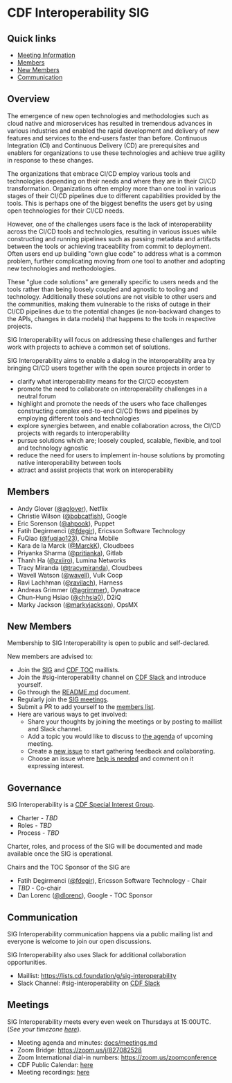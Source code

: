 # CDF Interoperability SIG

## Quick links

- [Meeting Information](#meetings)
- [Members](#members)
- [New Members](#new-members)
- [Communication](#communication)

## Overview

The emergence of new open technologies and methodologies such as cloud native and
microservices has resulted in tremendous advances in various industries and enabled
the rapid development and delivery of new features and services to the end-users
faster than before. Continuous Integration (CI) and Continuous Delivery (CD) are
prerequisites and enablers for organizations to use these technologies and achieve
true agility in response to these changes.

The organizations that embrace CI/CD employ various tools and technologies depending
on their needs and where they are in their CI/CD transformation. Organizations often
employ more than one tool in various stages of their CI/CD pipelines due to different
capabilities provided by the tools. This is perhaps one of the biggest benefits the
users get by using open technologies for their CI/CD needs.

However, one of the challenges users face is the lack of interoperability across the
CI/CD tools and technologies, resulting in various issues while constructing and
running pipelines such as passing metadata and artifacts between the tools or achieving
traceability from commit to deployment. Often users end up building "own glue code" to
address what is a common problem, further complicating moving from one tool to another
and adopting new technologies and methodologies.

These "glue code solutions" are generally specific to users needs and the tools rather
than being loosely coupled and agnostic to tooling and technology. Additionally these
solutions are not visible to other users and the communities, making them vulnerable to
the risks of outage in their CI/CD pipelines due to the potential changes (ie non-backward
changes to the APIs, changes in data models) that happens to the tools in respective
projects.

SIG Interoperability will focus on addressing these challenges and further work with
projects to achieve a common set of solutions.

SIG Interoperability aims to enable a dialog in the interoperability area by bringing
CI/CD users together with the open source projects in order to

* clarify what interoperability means for the CI/CD ecosystem
* promote the need to collaborate on interoperability challenges in a neutral forum
* highlight and promote the needs of the users who face challenges constructing complex
end-to-end CI/CD flows and pipelines by employing different tools and technologies
* explore synergies between, and enable collaboration across, the CI/CD projects with
regards to interoperability
* pursue solutions which are; loosely coupled, scalable, flexible, and tool and
technology agnostic
* reduce the need for users to implement in-house solutions by promoting native
interoperability between tools
* attract and assist projects that work on interoperability

## Members

* Andy Glover ([@aglover](https://github.com/aglover)), Netflix
* Christie Wilson ([@bobcatfish](https://github.com/bobcatfish)), Google
* Eric Sorenson ([@ahpook](https://github.com/ahpook)), Puppet
* Fatih Degirmenci ([@fdegir](https://github.com/fdegir)), Ericsson Software Technology
* FuQiao ([@fuqiao123](https://github.com/fuqiao123)), China Mobile
* Kara de la Marck ([@MarckK](https://github.com/MarckK)), Cloudbees
* Priyanka Sharma ([@pritianka](https://github.com/pritianka)), Gitlab
* Thanh Ha ([@zxiiro](https://github.com/zxiiro)), Lumina Networks
* Tracy Miranda ([@tracymiranda](https://github.com/tracymiranda)), Cloudbees
* Wavell Watson ([@wavell](https://github.com/wavell)), Vulk Coop
* Ravi Lachhman ([@ravilach](https://github.com/ravilach)), Harness
* Andreas Grimmer ([@agrimmer](https://github.com/agrimmer)), Dynatrace
* Chun-Hung Hsiao ([@chhsia0](https://github.com/chhsia0)), D2iQ
* Marky Jackson ([@markyjackson](https://github.com/markyjackson-taulia)), OpsMX

## New Members

Membership to SIG Interoperability is open to public and self-declared.

New members are advised to:

* Join the [SIG](https://lists.cd.foundation/g/sig-interoperability) and
[CDF TOC](https://lists.cd.foundation/g/cdf-toc) maillists.
* Join the #sig-interoperability channel on [CDF Slack](https://join.slack.com/t/cdeliveryfdn/shared_invite/enQtODM2NDI1NDc0MzIxLTA1MDcxMzUyMGU2NWVlNmQwN2M1N2M4MWJjOWFkM2UzMDY0OWNkNjAzNzM0NzVkNjQ5M2NkMmY2MTRkMWY4MWY) and introduce yourself.
* Go through the [README.md](README.md) document.
* Regularly join the [SIG meetings](docs/meetings.md).
* Submit a PR to add yourself to the [members list](#members).
* Here are various ways to get involved:
  * Share your thoughts by joining the meetings or by posting to maillist and Slack channel.
  * Add a topic you would like to discuss to [the agenda](docs/meetings.md) of upcoming meeting.
  * Create a [new issue](https://github.com/cdfoundation/sig-interoperability/issues) to start gathering feedback and collaborating.
  * Choose an issue where [help is needed](https://github.com/cdfoundation/sig-interoperability/issues/labels/help%20wanted)
  and comment on it expressing interest.

## Governance

SIG Interoperability is a [CDF Special Interest Group](https://github.com/cdfoundation/toc/tree/master/sigs).

* Charter - *TBD*
* Roles - *TBD*
* Process - *TBD*

Charter, roles, and process of the SIG will be documented and made available once the SIG is operational.

Chairs and the TOC Sponsor of the SIG are

* Fatih Degirmenci ([@fdegir](https://github.com/fdegir)), Ericsson Software Technology - Chair
* *TBD* - Co-chair
* Dan Lorenc ([@dlorenc](https://github.com/dlorenc)), Google - TOC Sponsor

## Communication

SIG Interoperability communication happens via a public mailing list and everyone is
welcome to join our open discussions.

SIG Interoperability also uses Slack for additional collaboration opportunities.

* Maillist: https://lists.cd.foundation/g/sig-interoperability
* Slack Channel: #sig-interoperability on [CDF Slack](https://join.slack.com/t/cdeliveryfdn/shared_invite/enQtODM2NDI1NDc0MzIxLTA1MDcxMzUyMGU2NWVlNmQwN2M1N2M4MWJjOWFkM2UzMDY0OWNkNjAzNzM0NzVkNjQ5M2NkMmY2MTRkMWY4MWY)

## Meetings

SIG Interoperability meets every even week on Thursdays at 15:00UTC. (*See your timezone [here](https://time.is/1500_in_UTC)*).

* Meeting agenda and minutes: [docs/meetings.md](docs/meetings.md)
* Zoom Bridge: https://zoom.us/j/827082528
* Zoom International dial-in numbers: https://zoom.us/zoomconference
* CDF Public Calendar: [here](https://calendar.google.com/calendar/embed?src=linuxfoundation.org_mhf0kmgedn67ihni8r129avp24%40group.calendar.google.com&ctz=America%2FLos_Angeles)
* Meeting recordings: [here](https://www.youtube.com/playlist?list=PL2KXbZ9-EY9QxICOnONBFPn_cYfJ8BsaG)
